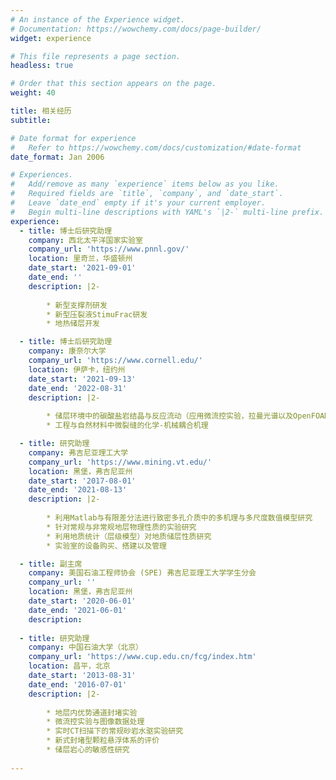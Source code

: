 ```yaml
---
# An instance of the Experience widget.
# Documentation: https://wowchemy.com/docs/page-builder/
widget: experience

# This file represents a page section.
headless: true

# Order that this section appears on the page.
weight: 40

title: 相关经历
subtitle:

# Date format for experience
#   Refer to https://wowchemy.com/docs/customization/#date-format
date_format: Jan 2006

# Experiences.
#   Add/remove as many `experience` items below as you like.
#   Required fields are `title`, `company`, and `date_start`.
#   Leave `date_end` empty if it's your current employer.
#   Begin multi-line descriptions with YAML's `|2-` multi-line prefix.
experience:
  - title: 博士后研究助理
    company: 西北太平洋国家实验室
    company_url: 'https://www.pnnl.gov/'
    location: 里奇兰，华盛顿州
    date_start: '2021-09-01'
    date_end: ''
    description: |2-
    
        * 新型支撑剂研发
        * 新型压裂液StimuFrac研发
        * 地热储层开发

  - title: 博士后研究助理
    company: 康奈尔大学
    company_url: 'https://www.cornell.edu/'
    location: 伊萨卡，纽约州
    date_start: '2021-09-13'
    date_end: '2022-08-31'
    description: |2-
    
        * 储层环境中的碳酸盐岩结晶与反应流动（应用微流控实验，拉曼光谱以及OpenFOAM和PHREEQC数值模拟）
        * 工程与自然材料中微裂缝的化学-机械耦合机理

  - title: 研究助理
    company: 弗吉尼亚理工大学
    company_url: 'https://www.mining.vt.edu/'
    location: 黑堡，弗吉尼亚州
    date_start: '2017-08-01'
    date_end: '2021-08-13'
    description: |2-
    
        * 利用Matlab与有限差分法进行致密多孔介质中的多机理与多尺度数值模型研究
        * 针对常规与非常规地层物理性质的实验研究
        * 利用地质统计（层级模型）对地质储层性质研究
        * 实验室的设备购买、搭建以及管理

  - title: 副主席
    company: 美国石油工程师协会 (SPE) 弗吉尼亚理工大学学生分会 
    company_url: ''
    location: 黑堡，弗吉尼亚州
    date_start: '2020-06-01'
    date_end: '2021-06-01'
    description: 
        
  - title: 研究助理
    company: 中国石油大学（北京）
    company_url: 'https://www.cup.edu.cn/fcg/index.htm'
    location: 昌平，北京
    date_start: '2013-08-31'
    date_end: '2016-07-01'
    description: |2-
    
        * 地层内优势通道封堵实验
        * 微流控实验与图像数据处理
        * 实时CT扫描下的常规砂岩水驱实验研究
        * 新式封堵型颗粒悬浮体系的评价
        * 储层岩心的敏感性研究
       
---
```

